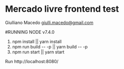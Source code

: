 # Mercado livre frontend test

Giulliano Macedo
giulli.macedo@gmail.com

#RUNNING
NODE v7.4.0

1. npm install || yarn install
2. npm run build -- -p || yarn build -- -p
3. npm run start || yarn start


Run http://localhost:8080/



